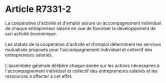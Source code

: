 # Article R7331-2

 

<div align="left">
  La coopérative d'activité et d'emploi assure un accompagnement individuel de chaque entrepreneur salarié en vue de favoriser le développement de son activité économique.<br /> <br /> Les statuts de la coopérative d'activité et d'emploi déterminent les services mutualisés proposés pour l'accompagnement individuel et collectif des entrepreneurs salariés.<br /> <br /> L'assemblée générale délibère chaque année sur les actions nécessaires à l'accompagnement individuel et collectif des entrepreneurs salariés et les ressources à affecter à cet effet.<br /> <br /> <br /> <br />